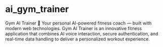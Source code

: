 # ai_gym_trainer
Gym AI Trainer 🤖  Your personal AI-powered fitness coach — built with modern web technologies.  Gym AI Trainer is an innovative fitness application that combines AI voice interaction, secure authentication, and real-time data handling to deliver a personalized workout experience.

